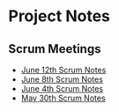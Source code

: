 # Project Notes

## Scrum Meetings
* [June 12th Scrum Notes](./Scrum_06-12-18.md)
* [June 8th Scrum Notes](./Scrum_06-08-18.md)
* [June 4th Scrum Notes](./Scrum_06-04-18.md)
* [May 30th Scrum Notes](./Scrum_05-30-2018.md)


